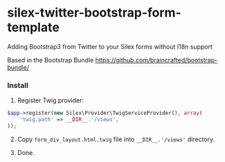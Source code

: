 silex-twitter-bootstrap-form-template
=====================================

Adding Bootstrap3 from Twitter to your Silex forms without I18n support

Based in the Bootstrap Bundle
https://github.com/braincrafted/bootstrap-bundle/

### Install

1. Register Twig provider:

```php
$app->register(new Silex\Provider\TwigServiceProvider(), array(
	'twig.path' => __DIR__.'/views',
));
```

2. Copy ``form_div_layout.html.twig`` file into ``__DIR__.'/views'`` directory.

3. Done.

